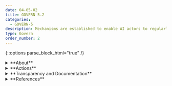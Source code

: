 ```yaml
---
date: 04-05-02
title: GOVERN 5.2
categories:
  - GOVERN-5
description: Mechanisms are established to enable AI actors to regularly incorporate adjudicated stakeholder feedback into system design and implementation. 
type: Govern
order_number: 2
---
```

{::options parse_block_html="true" /}


<details>
<summary markdown="span">**About**</summary>
<br>
Organizational policies and procedures should be established to ensure that AI actors have the processes, knowledge, and expertise required to inform collaborative decisions about system deployment. These decisions are closely tied to AI system and organizational risk tolerance.

Risk tolerance, established by organizational leadership, reflects the level and type of risk the organization will accept while conducting its mission and carrying out its strategy. When risks arise, resources are allocated based on the assessed risk of a given AI system. Organizations should apply a risk tolerance approach where higher risk systems receive larger allocations of risk management resources and lower risk systems receive less resources.
</details>

<details>
<summary markdown="span">**Actions**</summary>
* Explicitly acknowledge that AI systems, and the use of AI, present inherent costs and risks along with potential benefits.
* Define reasonable risk tolerances for AI systems informed by laws, regulation, best practices, or industry standards.
* Establish policies that define how to assign AI systems to established risk tolerance levels by combining system impact assessments with the likelihood that an impact occurs. Such assessment often entails some combination of:
    * Econometric evaluations of impacts and impact likelihoods to assess AI system risk.
    * Red-amber-green (RAG) scales for impact severity and likelihood to assess AI system risk.
    * Establishment of policies for allocating risk management resources along established risk tolerance levels, with higher-risk systems receive more risk management resources and oversight.
    * Establishment of policies for approval, conditional approval, and disapproval of the design, implementation, and deployment of AI systems.
* Establish policies facilitating the early decommissioning of an AI system that is deemed risky beyond practical mitigation.


</details>

<details>
<summary markdown="span">**Transparency and Documentation**</summary>
<br>
**Organizations can document the following:**
- Who is ultimately responsible for the decisions of the AI and is this person aware of the intended uses and limitations of the analytic?
- Who will be responsible for maintaining, re-verifying, monitoring, and updating this AI once deployed?
- Who is accountable for the ethical considerations during all stages of the AI lifecycle?
- To what extent are the established procedures effective in mitigating bias, inequity, and other concerns resulting from the system?
- Does the AI solution provide sufficient information to assist the personnel to make an informed decision and take actions accordingly?

**AI Transparency Resources:**
- WEF Model AI Governance Framework Assessment 2020, [URL](https://www.pdpc.gov.sg/-/media/Files/PDPC/PDF-Files/Resource-for-Organisation/AI/SGModelAIGovFramework2.pdf).
- WEF Companion to the Model AI Governance Framework- 2020, [URL](https://www.pdpc.gov.sg/-/media/Files/PDPC/PDF-Files/Resource-for-Organisation/AI/SGIsago.pdf).
- Stakeholders in Explainable AI, Sep. 2018, [URL](http://arxiv.org/abs/1810.00184).
- AI policies and initiatives, in Artificial Intelligence in Society, OECD, 2019, [URL](https://www.oecd.org/publications/artificial-intelligence-in-society-eedfee77-en.htm).

</details>

<details>
<summary markdown="span">**References**</summary>
<br>
Bd. Governors Fed. Rsrv. Sys., Supervisory Guidance on Model Risk Management, SR Letter 11-7 (Apr. 4, 2011)

Off. Comptroller Currency, Comptroller’s Handbook: Model Risk Management (Aug. 2021). [URL](https://www.occ.gov/publications-and-resources/publications/comptrollers-handbook/files/model-risk-management/index-model-risk-management.html)

The Office of the Comptroller of the Currency. Enterprise Risk Appetite Statement. (Nov. 20, 2019). Retrieved on July 12, 2022. [URL](https://www.occ.treas.gov/publications-and-resources/publications/banker-education/files/pub-risk-appetite-statement.pdf)

</details>
